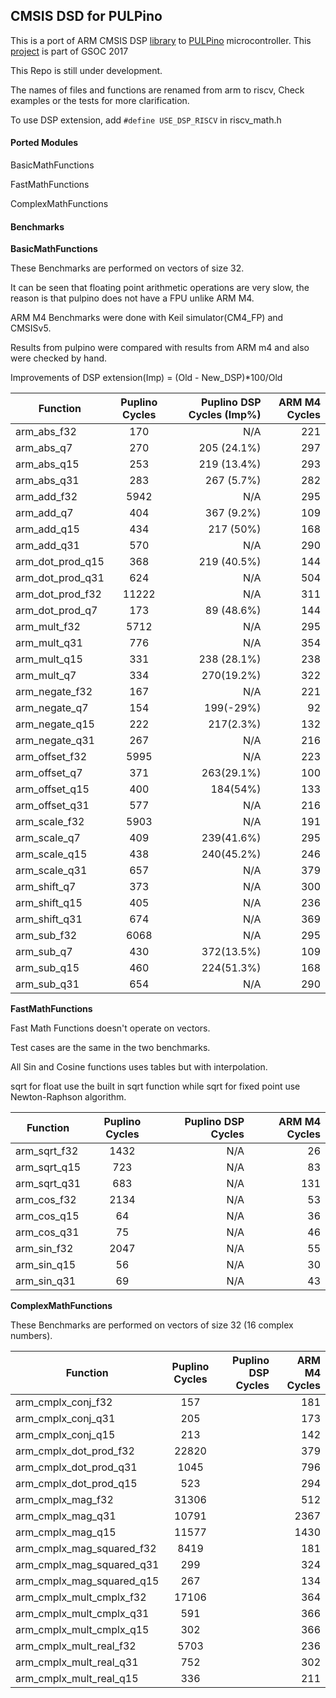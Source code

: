 ## CMSIS DSD for PULPino
This is a port of ARM CMSIS DSP [library](http://www.keil.com/pack/doc/CMSIS/DSP/html/index.html) to [PULPino](https://github.com/pulp-platform/pulpino) microcontroller.
This [project](https://summerofcode.withgoogle.com/projects/?sp-search=Mostafa#5599084384616448) is part of GSOC 2017 

This Repo is still under development.

The names of files and functions are renamed from arm to riscv, Check  examples or the tests for more clarification.

To use DSP extension, add `#define USE_DSP_RISCV` in riscv_math.h


#### Ported Modules
BasicMathFunctions

FastMathFunctions

ComplexMathFunctions
#### Benchmarks
**BasicMathFunctions**

These Benchmarks are performed on vectors of size 32.

It can be seen that floating point arithmetic operations are very slow, the reason is that pulpino does not have a FPU unlike ARM M4.

ARM M4 Benchmarks were done with  Keil simulator(CM4_FP) and CMSISv5.

Results from pulpino were compared with results from ARM m4 and also were checked by hand.

Improvements of DSP extension(Imp) = (Old - New_DSP)*100/Old


| Function        | Puplino Cycles           | Puplino DSP Cycles (Imp%)|  ARM M4 Cycles|
| ------------- |:-------------:| -----:| -----:|
| arm_abs_f32      | 170 | N/A| 221| 
| arm_abs_q7      | 270 |  205 (24.1%)| 297| 
| arm_abs_q15      | 253  |  219 (13.4%)| 293| 
| arm_abs_q31      | 283  |  267 (5.7%)| 282| 
| arm_add_f32      | 5942  | N/A | 295| 
| arm_add_q7      | 404 | 367 (9.2%)| 109| 
| arm_add_q15      | 434 | 217 (50%)| 168| 
| arm_add_q31      | 570 | N/A | 290| 
| arm_dot_prod_q15      | 368 |219 (40.5%)  |144 | 
| arm_dot_prod_q31      | 624 |  N/A|504 | 
| arm_dot_prod_f32      | 11222 | N/A | 311| 
| arm_dot_prod_q7      | 173 | 89 (48.6%) | 144| 
| arm_mult_f32      | 5712 | N/A | 295| 
| arm_mult_q31      | 776 |  N/A| 354| 
| arm_mult_q15      | 331 | 238 (28.1%)| 238| 
| arm_mult_q7      | 334 | 270(19.2%) | 322 | 
| arm_negate_f32      | 167 | N/A | 221| 
| arm_negate_q7      | 154  |  199(-29%)| 92| 
| arm_negate_q15      | 222  |  217(2.3%)| 132| 
| arm_negate_q31      | 267  | N/A | 216| 
| arm_offset_f32      | 5995 |  N/A| 223| 
| arm_offset_q7      | 371 |  263(29.1%)| 100| 
| arm_offset_q15      | 400 | 184(54%) | 133| 
| arm_offset_q31      | 577 | N/A | 216| 
| arm_scale_f32      | 5903 | N/A | 191| 
| arm_scale_q7      | 409 | 239(41.6%) | 295| 
| arm_scale_q15      | 438 | 240(45.2%) | 246| 
| arm_scale_q31      | 657 | N/A | 379| 
| arm_shift_q7      | 373 |  N/A |300 | 
| arm_shift_q15      | 405 |  N/A | 236| 
| arm_shift_q31      | 674|  N/A | 369| 
| arm_sub_f32      | 6068 | N/A |295 | 
| arm_sub_q7      | 430 |  372(13.5%)| 109| 
| arm_sub_q15      | 460 | 224(51.3%) | 168| 
| arm_sub_q31      | 654 | N/A | 290| 

**FastMathFunctions**

Fast Math Functions doesn't operate on vectors.

Test cases are the same in the two benchmarks.

All Sin and Cosine functions uses tables but with interpolation.

sqrt for float use the built in sqrt function while sqrt for fixed point use  Newton-Raphson algorithm.

| Function        | Puplino Cycles           | Puplino DSP  Cycles|  ARM M4 Cycles|
| ------------- |:-------------:| -----:| -----:|
| arm_sqrt_f32      | 1432 |N/A  | 26| 
| arm_sqrt_q15      | 723 |  N/A| 83| 
| arm_sqrt_q31      | 683 | N/A | 131| 
| arm_cos_f32      | 2134 |  N/A| 53| 
| arm_cos_q15      | 64|N/A  | 36| 
| arm_cos_q31      | 75 |  N/A| 46| 
| arm_sin_f32      | 2047 |  N/A| 55| 
| arm_sin_q15      | 56 |  N/A| 30| 
| arm_sin_q31      | 69 |  N/A| 43| 

**ComplexMathFunctions**

These Benchmarks are performed on vectors of size 32 (16 complex numbers).

| Function        | Puplino Cycles           | Puplino DSP  Cycles|  ARM M4 Cycles|
| ------------- |:-------------:| -----:| -----:|
| arm_cmplx_conj_f32      |  157|  |181 | 
| arm_cmplx_conj_q31      |  205|  | 173| 
| arm_cmplx_conj_q15      |  213| | 142| 
| arm_cmplx_dot_prod_f32      | 22820|  |379 | 
| arm_cmplx_dot_prod_q31      | 1045| | 796| 
| arm_cmplx_dot_prod_q15      | 523 |  |294 | 
| arm_cmplx_mag_f32      |  31306|  | 512| 
| arm_cmplx_mag_q31      |  10791|  | 2367| 
| arm_cmplx_mag_q15      |  11577|  | 1430| 
| arm_cmplx_mag_squared_f32      | 8419 |  |181 | 
| arm_cmplx_mag_squared_q31      | 299 |  | 324| 
| arm_cmplx_mag_squared_q15      |  267| | 134| 
| arm_cmplx_mult_cmplx_f32      | 17106|  | 364| 
| arm_cmplx_mult_cmplx_q31      |591 | | 366| 
| arm_cmplx_mult_cmplx_q15      |  302|  | 366| 
| arm_cmplx_mult_real_f32      | 5703 |  | 236| 
| arm_cmplx_mult_real_q31      |  752|  | 302| 
| arm_cmplx_mult_real_q15      |  336|  | 211| 
